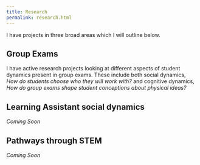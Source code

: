 ```yaml
---
title: Research
permalink: research.html
---
```


I have projects in three broad areas which I will outline below.

## Group Exams
I have active research projects looking at different aspects of student dynamics present in group exams.  These include both social dynamics, *How do students choose who they will work with?* and cognitive dynamics, *How do group exams shape student conceptions about physical ideas?*

## Learning Assistant social dynamics
*Coming Soon*

## Pathways through STEM
*Coming Soon*
